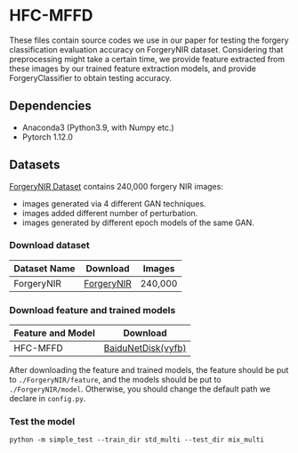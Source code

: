 # HFC-MFFD
These files contain source codes we use in our paper for testing the forgery classification evaluation accuracy on ForgeryNIR dataset.
Considering that preprocessing might take a certain time, we provide feature extracted from these images by our trained feature extraction models, and provide ForgeryClassifier to obtain testing accuracy.

## Dependencies

* Anaconda3 (Python3.9, with Numpy etc.)
* Pytorch 1.12.0

## Datasets
[ForgeryNIR Dataset](https://github.com/AEP-WYK/forgerynir) contains 240,000 forgery NIR images:
- images generated via 4 different GAN techniques. 
- images added different number of perturbation.
- images generated by different epoch models of the same GAN.   

### Download dataset

| Dataset Name | Download                                                   | Images  |
| ------------ | ---------------------------------------------------------- | ------- |
| ForgeryNIR   | [ForgeryNIR](https://github.com/AEP-WYK/forgerynir)        | 240,000 |

### Download feature and trained models

| Feature and Model   | Download                                                     |
| ------- | ------------------------------------------------------------ |
| HFC-MFFD | [BaiduNetDisk(vyfb)](https://pan.baidu.com/s/1PNzDFgi13gRFUq99k_3QYw) |


After downloading the feature and trained models, the feature should be put to `./ForgeryNIR/feature`, and the models should be put to `./ForgeryNIR/model`. Otherwise, you should change the default path we declare in `config.py`.

### Test the model

```
python -m simple_test --train_dir std_multi --test_dir mix_multi
```
